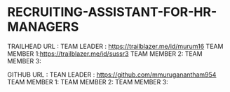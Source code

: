 # RECRUITING-ASSISTANT-FOR-HR-MANAGERS
TRAILHEAD URL :
TEAM LEADER : https://trailblazer.me/id/murum16
TEAM MEMBER 1:https://trailblazer.me/id/sussr3
TEAM MEMBER 2:
TEAM MEMBER 3:


GITHUB URL :
TEAN LEADER : https://github.com/mmuruganantham954
TEAM MEMBER 1:
TEAM MEMBER 2:
TEAM MEMBER 3:

